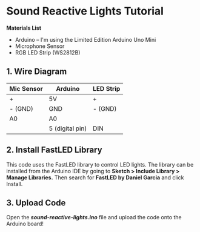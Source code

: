 # Sound Reactive Lights Tutorial

**Materials List**
- Arduino – I'm using the Limited Edition Arduino Uno Mini
- Microphone Sensor
- RGB LED Strip (WS2812B)

## **1. Wire Diagram**

| Mic Sensor  | Arduino  | LED Strip |
| ---------|-------------| ----------|
| +        | 5V          | +         |
| - (GND)  | GND         | - (GND)   |
| A0       | A0          |           |
|          |   5 (digital pin)    | DIN       |

## **2. Install FastLED Library**
This code uses the FastLED library to control LED lights. The library can be installed from the Arduino IDE by going to **Sketch > Include Library > Manage Libraries.** Then search for **FastLED by Daniel Garcia** and click Install.

## **3. Upload Code**
Open the ***sound-reactive-lights.ino*** file and upload the code onto the Arduino board!
